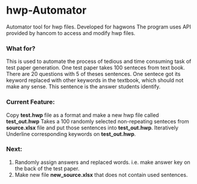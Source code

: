 # hwp-Automator
Automator tool for hwp files. Developed for hagwons
The program uses API provided by hancom to access and modify hwp files.

### What for?
This is used to automate the process of tedious and time consuming task of test paper generation. One test paper takes 100 senteces from text book. There are 20 questions with 5 of theses sentences. One sentece got its keyword replaced with other keywords in the textbook, which should not make any sense. This sentence is the answer students identify.

### Current Feature:
Copy **test.hwp** file as a format and make a new hwp file called **test_out.hwp**
Takes a 100 randomly selected non-repeating senteces from **source.xlsx** file and put those sentences into **test_out.hwp**. 
Iteratively Underline corresponding keywords on **test_out.hwp**.

### Next:
1. Randomly assign answers and replaced words. i.e. make answer key on the back of the test paper.
2. Make new file __new_source.xlsx__ that does not contain used sentences.
